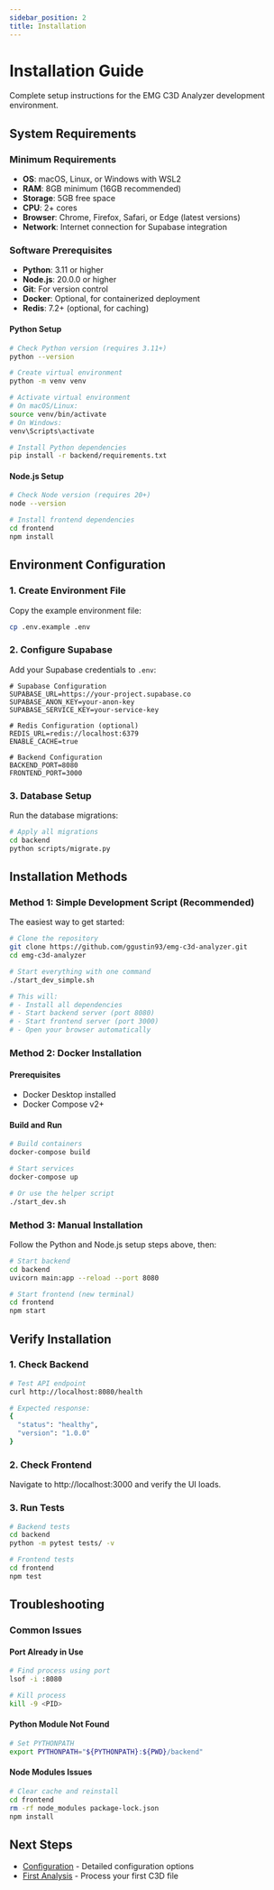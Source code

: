 ```yaml
---
sidebar_position: 2
title: Installation
---
```


# Installation Guide

Complete setup instructions for the EMG C3D Analyzer development environment.

## System Requirements

### Minimum Requirements
- **OS**: macOS, Linux, or Windows with WSL2
- **RAM**: 8GB minimum (16GB recommended)
- **Storage**: 5GB free space
- **CPU**: 2+ cores
- **Browser**: Chrome, Firefox, Safari, or Edge (latest versions)
- **Network**: Internet connection for Supabase integration

### Software Prerequisites
- **Python**: 3.11 or higher
- **Node.js**: 20.0.0 or higher
- **Git**: For version control
- **Docker**: Optional, for containerized deployment
- **Redis**: 7.2+ (optional, for caching)

#### Python Setup
```bash
# Check Python version (requires 3.11+)
python --version

# Create virtual environment
python -m venv venv

# Activate virtual environment
# On macOS/Linux:
source venv/bin/activate
# On Windows:
venv\Scripts\activate

# Install Python dependencies
pip install -r backend/requirements.txt
```

#### Node.js Setup
```bash
# Check Node version (requires 20+)
node --version

# Install frontend dependencies
cd frontend
npm install
```

## Environment Configuration

### 1. Create Environment File

Copy the example environment file:

```bash
cp .env.example .env
```

### 2. Configure Supabase

Add your Supabase credentials to `.env`:

```env
# Supabase Configuration
SUPABASE_URL=https://your-project.supabase.co
SUPABASE_ANON_KEY=your-anon-key
SUPABASE_SERVICE_KEY=your-service-key

# Redis Configuration (optional)
REDIS_URL=redis://localhost:6379
ENABLE_CACHE=true

# Backend Configuration
BACKEND_PORT=8080
FRONTEND_PORT=3000
```

### 3. Database Setup

Run the database migrations:

```bash
# Apply all migrations
cd backend
python scripts/migrate.py
```

## Installation Methods

### Method 1: Simple Development Script (Recommended)

The easiest way to get started:

```bash
# Clone the repository
git clone https://github.com/ggustin93/emg-c3d-analyzer.git
cd emg-c3d-analyzer

# Start everything with one command
./start_dev_simple.sh

# This will:
# - Install all dependencies
# - Start backend server (port 8080)
# - Start frontend server (port 3000)
# - Open your browser automatically
```

### Method 2: Docker Installation

#### Prerequisites
- Docker Desktop installed
- Docker Compose v2+

#### Build and Run

```bash
# Build containers
docker-compose build

# Start services
docker-compose up

# Or use the helper script
./start_dev.sh
```

### Method 3: Manual Installation

Follow the Python and Node.js setup steps above, then:

```bash
# Start backend
cd backend
uvicorn main:app --reload --port 8080

# Start frontend (new terminal)
cd frontend
npm start
```

## Verify Installation

### 1. Check Backend

```bash
# Test API endpoint
curl http://localhost:8080/health

# Expected response:
{
  "status": "healthy",
  "version": "1.0.0"
}
```

### 2. Check Frontend

Navigate to http://localhost:3000 and verify the UI loads.

### 3. Run Tests

```bash
# Backend tests
cd backend
python -m pytest tests/ -v

# Frontend tests
cd frontend
npm test
```

## Troubleshooting

### Common Issues

#### Port Already in Use
```bash
# Find process using port
lsof -i :8080

# Kill process
kill -9 <PID>
```

#### Python Module Not Found
```bash
# Set PYTHONPATH
export PYTHONPATH="${PYTHONPATH}:${PWD}/backend"
```

#### Node Modules Issues
```bash
# Clear cache and reinstall
cd frontend
rm -rf node_modules package-lock.json
npm install
```

## Next Steps

- [Configuration](./configuration) - Detailed configuration options
- [First Analysis](./first-analysis) - Process your first C3D file